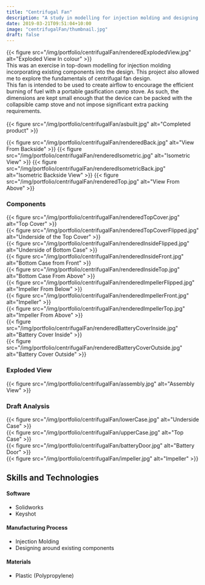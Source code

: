 ```yaml
---
title: "Centrifugal Fan"
description: "A study in modelling for injection molding and designing around existing components.  This project also allowed me to explore the fundamentals of centrifugal fan design."
date: 2019-03-21T09:51:04+10:00
image: "centrifugalFan/thumbnail.jpg"
draft: false
---
```


<div class="row">
    <div class="6u 12u$(medium)">
        {{< figure src="/img/portfolio/centrifugalFan/renderedExplodedView.jpg" alt="Exploded View In colour" >}}
    </div>
    <div class="6u 12u$(medium)">
        This was an exercise in top-down modelling for injection molding incorporating existing components into the design.  This project also allowed me to explore the fundamentals of centrifugal fan design. 
        </br>
        This fan is intended to be used to create airflow to encourage the efficient burning of fuel with a portable gasification camp stove. As such, the dimensions are kept small enough that the device can be packed with the collapsible camp stove and not impose significant extra packing requirements. 
        </br>
        </br>
        {{< figure src="/img/portfolio/centrifugalFan/asbuilt.jpg" alt="Completed product" >}}
    </div>
</div>


{{< figure src="/img/portfolio/centrifugalFan/renderedBack.jpg" alt="View From Backside" >}}
{{< figure src="/img/portfolio/centrifugalFan/renderedIsometric.jpg" alt="Isometric View" >}}
{{< figure src="/img/portfolio/centrifugalFan/renderedIsometricBack.jpg" alt="Isometric Backside View" >}}
{{< figure src="/img/portfolio/centrifugalFan/renderedTop.jpg" alt="View From Above" >}}

### Components

<div class="row">
    <div class="6u 12u$(medium)">
        {{< figure src="/img/portfolio/centrifugalFan/renderedTopCover.jpg" alt="Top Cover" >}}
    </div>
    <div class="6u 12u$(medium)">
        {{< figure src="/img/portfolio/centrifugalFan/renderedTopCoverFlipped.jpg" alt="Underside of the Top Cover" >}}
    </div>
</div>

<div class="row">
    <div class="4u 12u$(medium)">
        {{< figure src="/img/portfolio/centrifugalFan/renderedInsideFlipped.jpg" alt="Underside of Bottom Case" >}}
    </div>
    <div class="4u 12u$(medium)">
        {{< figure src="/img/portfolio/centrifugalFan/renderedInsideFront.jpg" alt="Bottom Case from Front" >}}
    </div>
    <div class="4u 12u$(medium)">
        {{< figure src="/img/portfolio/centrifugalFan/renderedInsideTop.jpg" alt="Bottom Case From Above" >}}
    </div>
</div>

<div class="row">
    <div class="4u 12u$(medium)">
        {{< figure src="/img/portfolio/centrifugalFan/renderedImpellerFlipped.jpg" alt="Impeller From Below" >}}
    </div>
    <div class="4u 12u$(medium)">
        {{< figure src="/img/portfolio/centrifugalFan/renderedImpellerFront.jpg" alt="Impeller" >}}
    </div>
    <div class="4u 12u$(medium)">
        {{< figure src="/img/portfolio/centrifugalFan/renderedImpellerTop.jpg" alt="Impeller From Above" >}}
    </div>
</div>
        
<div class="row">
    <div class="6u 12u$(medium)">
        {{< figure src="/img/portfolio/centrifugalFan/renderedBatteryCoverInside.jpg" alt="Battery Cover Inside" >}}
    </div>
    <div class="6u 12u$(medium)">
        {{< figure src="/img/portfolio/centrifugalFan/renderedBatteryCoverOutside.jpg" alt="Battery Cover Outside" >}}
    </div>
</div>

<div class="row">
    <div class="4u 12u$(medium)">
    </div>
    <div class="4u 12u$(medium)">
    </div>
    <div class="4u 12u$(medium)">
    </div>
</div>

<div class="row">
    <div class="6u 12u$(medium)">
    </div>
    <div class="6u 12u$(medium)">
    </div>
</div>

### Exploded View

{{< figure src="/img/portfolio/centrifugalFan/assembly.jpg" alt="Assembly View" >}}

### Draft Analysis
{{< figure src="/img/portfolio/centrifugalFan/lowerCase.jpg" alt="Underside Case" >}}
</br>
{{< figure src="/img/portfolio/centrifugalFan/upperCase.jpg" alt="Top Case" >}}
</br>
{{< figure src="/img/portfolio/centrifugalFan/batteryDoor.jpg" alt="Battery Door" >}}
</br>
{{< figure src="/img/portfolio/centrifugalFan/impeller.jpg" alt="Impeller" >}}


Skills and Technologies
-----

#### Software
- Solidworks
- Keyshot

#### Manufacturing Process
- Injection Molding
- Designing around existing components

#### Materials
- Plastic (Polypropylene)

